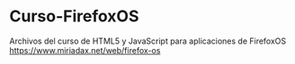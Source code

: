 Curso-FirefoxOS
===============

Archivos del curso de HTML5 y JavaScript para aplicaciones de FirefoxOS  https://www.miriadax.net/web/firefox-os

